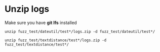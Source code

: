# Unzip logs

Make sure you have **git lfs** installed

```
unzip fuzz_test/dateutil/test*/logs.zip -d fuzz_test/dateutil/test*/
```

```
unzip fuzz_test/textdistance/test*/logs.zip -d fuzz_test/textdistance/test*/
```